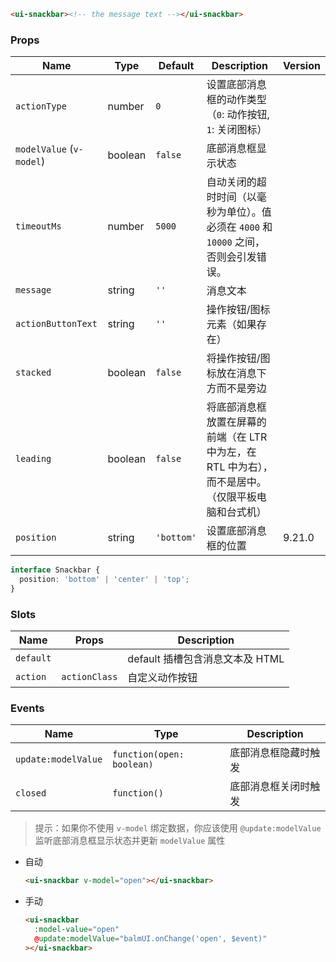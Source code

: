 ```html
<ui-snackbar><!-- the message text --></ui-snackbar>
```

### Props

| Name                     | Type    | Default    | Description                                                                                        | Version |
| ------------------------ | ------- | ---------- | -------------------------------------------------------------------------------------------------- | ------- |
| `actionType`             | number  | `0`        | 设置底部消息框的动作类型（`0`: 动作按钮, `1`: 关闭图标）                                           |         |
| `modelValue` (`v-model`) | boolean | `false`    | 底部消息框显示状态                                                                                 |         |
| `timeoutMs`              | number  | `5000`     | 自动关闭的超时时间（以毫秒为单位）。值必须在 `4000` 和 `10000` 之间，否则会引发错误。              |         |
| `message`                | string  | `''`       | 消息文本                                                                                           |         |
| `actionButtonText`       | string  | `''`       | 操作按钮/图标元素（如果存在）                                                                      |         |
| `stacked`                | boolean | `false`    | 将操作按钮/图标放在消息下方而不是旁边                                                              |         |
| `leading`                | boolean | `false`    | 将底部消息框放置在屏幕的前端（在 LTR 中为左，在 RTL 中为右），而不是居中。（仅限平板电脑和台式机） |         |
| `position`               | string  | `'bottom'` | 设置底部消息框的位置                                                                               | 9.21.0  |

```ts
interface Snackbar {
  position: 'bottom' | 'center' | 'top';
}
```

### Slots

| Name      | Props         | Description                     |
| --------- | ------------- | ------------------------------- |
| `default` |               | default 插槽包含消息文本及 HTML |
| `action`  | `actionClass` | 自定义动作按钮                  |

### Events

| Name                | Type                      | Description          |
| ------------------- | ------------------------- | -------------------- |
| `update:modelValue` | `function(open: boolean)` | 底部消息框隐藏时触发 |
| `closed`            | `function()`              | 底部消息框关闭时触发 |

> 提示：如果你不使用 `v-model` 绑定数据，你应该使用 `@update:modelValue` 监听底部消息框显示状态并更新 `modelValue` 属性

- 自动

  ```html
  <ui-snackbar v-model="open"></ui-snackbar>
  ```

- 手动

  ```html
  <ui-snackbar
    :model-value="open"
    @update:modelValue="balmUI.onChange('open', $event)"
  ></ui-snackbar>
  ```
